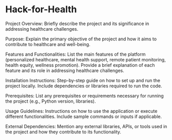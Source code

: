 # Hack-for-Health
Project Overview:
Briefly describe the project and its significance in addressing healthcare challenges.

Purpose:
Explain the primary objective of the project and how it aims to contribute to healthcare and well-being.


Features and Functionalities:
List the main features of the platform (personalized healthcare, mental health support, remote patient monitoring, health equity, wellness promotion).
Provide a brief explanation of each feature and its role in addressing healthcare challenges.

Installation Instructions:
Step-by-step guide on how to set up and run the project locally.
Include dependencies or libraries required to run the code.

Prerequisites:
List any prerequisites or requirements necessary for running the project (e.g., Python version, libraries).

Usage Guidelines:
Instructions on how to use the application or execute different functionalities.
Include sample commands or inputs if applicable.

External Dependencies:
Mention any external libraries, APIs, or tools used in the project and how they contribute to its functionality.

